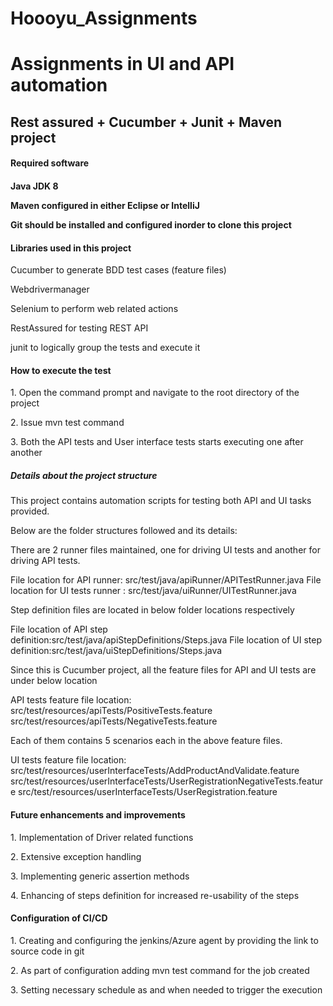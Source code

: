# Hoooyu_Assignments
<h1>Assignments in UI and API automation</h1>
<h2> Rest assured + Cucumber + Junit + Maven project</h2>


<h4>Required software <h4>
  <p>Java JDK 8</p>
  <p> Maven configured in either Eclipse or IntelliJ</p>
  <p>Git should be installed and configured inorder to clone this project</p>
  
<h4> Libraries used in this project </h4>
  <p>Cucumber to generate BDD test cases (feature files) </p>
  <p> Webdrivermanager</p>
  <p>Selenium to perform web related actions</p>
  <p>RestAssured for testing REST API</p>  
  <p>junit to logically group the tests and execute it</p>
  
  
<h4> How to execute the test </h4>
  <p>1. Open the command prompt and navigate to the root directory of the project</p>
  <p>2. Issue mvn test command</p>
  <p>3. Both the API tests and User interface tests starts executing one after another</p>
  




<h5> Details about the project structure </h5>

This project contains automation scripts for testing both API and UI tasks provided.


Below are the folder structures followed and its details:

There are 2 runner files maintained, one for driving UI tests and another for driving API tests.

File location for API runner: src/test/java/apiRunner/APITestRunner.java
File location for UI tests runner : src/test/java/uiRunner/UITestRunner.java

Step definition files are located in below folder locations respectively

File location of API step definition:src/test/java/apiStepDefinitions/Steps.java
File location of UI step definition:src/test/java/uiStepDefinitions/Steps.java

Since this is Cucumber project, all the feature files for API and UI tests are under below location

API tests feature file location: src/test/resources/apiTests/PositiveTests.feature
                                 src/test/resources/apiTests/NegativeTests.feature

Each of them contains 5 scenarios each in the above feature files.

UI tests feature file location:  src/test/resources/userInterfaceTests/AddProductAndValidate.feature
                                 src/test/resources/userInterfaceTests/UserRegistrationNegativeTests.feature
                                 src/test/resources/userInterfaceTests/UserRegistration.feature
  
  
<h4> Future enhancements and improvements </h4>
  <p>1. Implementation of Driver related functions</p>
  <p>2. Extensive exception handling</p>
  <p>3. Implementing generic assertion methods</p>
  <p>4. Enhancing of steps definition for increased re-usability of the steps</p>

  
<h4> Configuration of CI/CD </h4>
 <p>1. Creating and configuring the jenkins/Azure agent by providing the link to source code in git</p>
  <p>2. As part of configuration adding mvn test command for the job created</p>
  <p>3. Setting necessary schedule as and when needed to trigger the execution </p>
  
